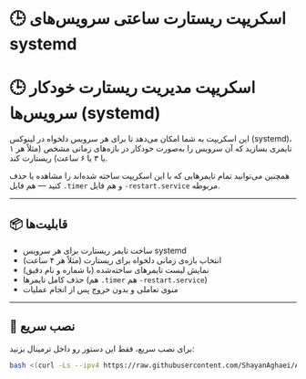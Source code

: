 # 🕒 اسکریپت ریستارت ساعتی سرویس‌های systemd

# 🕒 اسکریپت مدیریت ریستارت خودکار سرویس‌ها (systemd)

این اسکریپت به شما امکان می‌دهد تا برای هر سرویس دلخواه در لینوکس (systemd)، تایمری بسازید که آن سرویس را به‌صورت خودکار در بازه‌های زمانی مشخص (مثلاً هر ۱ یا ۳ یا ۶ ساعت) ریستارت کند.

همچنین می‌توانید تمام تایمرهایی که با این اسکریپت ساخته شده‌اند را مشاهده یا حذف کنید — هم فایل `.timer` و هم فایل `-restart.service` مربوطه.

---

## 📦 قابلیت‌ها

- ساخت تایمر ریستارت برای هر سرویس systemd  
- انتخاب بازه‌ی زمانی دلخواه برای ریستارت (مثلاً هر ۴ ساعت)
- نمایش لیست تایمرهای ساخته‌شده (با شماره و نام دقیق)
- حذف کامل تایمرها (هم `.timer` هم `-restart.service`)
- منوی تعاملی و بدون خروج پس از انجام عملیات

---

## 🚀 نصب سریع

برای نصب سریع، فقط این دستور رو داخل ترمینال بزنید:

```bash
bash <(curl -Ls --ipv4 https://raw.githubusercontent.com/ShayanAghaei/Auto-restarter-services/main/restart.sh)
